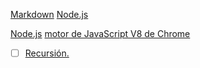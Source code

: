 [Markdown](https://es.wikipedia.org/wiki/Markdown)
[Node.js](https://nodejs.org/)

[Node.js](https://nodejs.org/es/)
[motor de JavaScript V8 de Chrome](https://developers.google.com/v8/)

- [ ] [Recursión.](https://www.youtube.com/wat.....)
